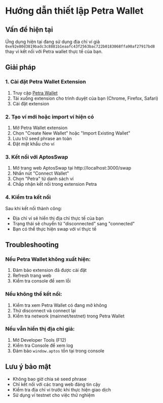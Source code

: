# Hướng dẫn thiết lập Petra Wallet

## Vấn đề hiện tại
Ứng dụng hiện tại đang sử dụng địa chỉ ví giả `0xe92e80d3819badc3c8881b1eaafc43f2563bac722b0183068ffa90af27917bd8` thay vì kết nối với Petra wallet thực tế của bạn.

## Giải pháp

### 1. Cài đặt Petra Wallet Extension

1. Truy cập [Petra Wallet](https://petra.app/)
2. Tải xuống extension cho trình duyệt của bạn (Chrome, Firefox, Safari)
3. Cài đặt extension

### 2. Tạo ví mới hoặc import ví hiện có

1. Mở Petra Wallet extension
2. Chọn "Create New Wallet" hoặc "Import Existing Wallet"
3. Lưu trữ seed phrase an toàn
4. Đặt mật khẩu cho ví

### 3. Kết nối với AptosSwap

1. Mở trang web AptosSwap tại http://localhost:3000/swap
2. Nhấn nút "Connect Wallet"
3. Chọn "Petra" từ danh sách ví
4. Chấp nhận kết nối trong extension Petra

### 4. Kiểm tra kết nối

Sau khi kết nối thành công:
- Địa chỉ ví sẽ hiển thị địa chỉ thực tế của bạn
- Trạng thái sẽ chuyển từ "disconnected" sang "connected"
- Bạn có thể thực hiện swap với ví thực tế

## Troubleshooting

### Nếu Petra Wallet không xuất hiện:
1. Đảm bảo extension đã được cài đặt
2. Refresh trang web
3. Kiểm tra console để xem lỗi

### Nếu không thể kết nối:
1. Kiểm tra xem Petra Wallet có đang mở không
2. Thử disconnect và connect lại
3. Kiểm tra network (mainnet/testnet) trong Petra Wallet

### Nếu vẫn hiển thị địa chỉ giả:
1. Mở Developer Tools (F12)
2. Kiểm tra Console để xem log
3. Đảm bảo `window.aptos` tồn tại trong console

## Lưu ý bảo mật

- Không bao giờ chia sẻ seed phrase
- Chỉ kết nối với các trang web đáng tin cậy
- Kiểm tra địa chỉ ví trước khi thực hiện giao dịch
- Sử dụng ví testnet cho việc thử nghiệm 